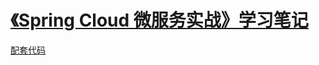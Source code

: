 # [《Spring Cloud 微服务实战》学习笔记](https://coding.imooc.com/class/187.html)

[配套代码](https://git.imooc.com/coding-187/)